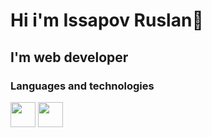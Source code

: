 # Hi i'm Issapov Ruslan👋
## I'm web developer
### Languages and technologies
<div style="display:'flex';"><img src="https://cdn.jsdelivr.net/gh/devicons/devicon/icons/react/react-original-wordmark.svg" width="40" />
<img src="https://cdn.jsdelivr.net/gh/devicons/devicon/icons/vuejs/vuejs-original-wordmark.svg" width="40" /></div>

          
          
          
<!--
**GalinskiRuslan/GalinskiRuslan** is a ✨ _special_ ✨ repository because its `README.md` (this file) appears on your GitHub profile.

Here are some ideas to get you started:

- 🔭 I’m currently working on ...
- 🌱 I’m currently learning ...
- 👯 I’m looking to collaborate on ...
- 🤔 I’m looking for help with ...
- 💬 Ask me about ...
- 📫 How to reach me: ...
- 😄 Pronouns: ...
- ⚡ Fun fact: ...
-->
